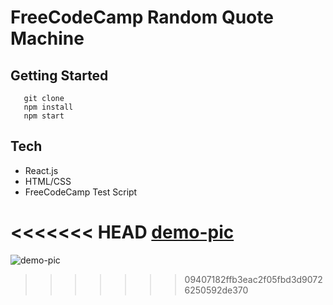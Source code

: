 # FreeCodeCamp Random Quote Machine 

## Getting Started
```
   git clone
   npm install
   npm start
```

## Tech
- React.js
- HTML/CSS
- FreeCodeCamp Test Script

<<<<<<< HEAD
[demo-pic](src/assets/fcccquotemachine.png)
=======
![demo-pic](/src/assets/fccquotemachine.png)
>>>>>>> 09407182ffb3eac2f05fbd3d90726250592de370
